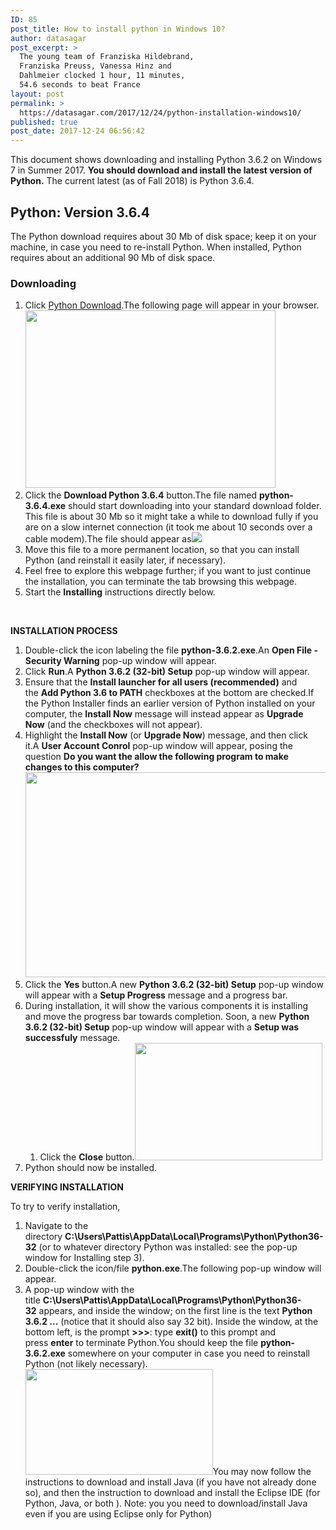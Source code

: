 ```yaml
---
ID: 85
post_title: How to install python in Windows 10?
author: datasagar
post_excerpt: >
  The young team of Franziska Hildebrand,
  Franziska Preuss, Vanessa Hinz and
  Dahlmeier clocked 1 hour, 11 minutes,
  54.6 seconds to beat France
layout: post
permalink: >
  https://datasagar.com/2017/12/24/python-installation-windows10/
published: true
post_date: 2017-12-24 06:56:42
---
```

This document shows downloading and installing Python 3.6.2 on Windows 7 in Summer 2017. <b>You should download and install the latest version of Python.</b> The current latest (as of Fall 2018) is Python 3.6.4.
<h2>Python: Version 3.6.4</h2>
The Python download requires about 30 Mb of disk space; keep it on your machine, in case you need to re-install Python. When installed, Python requires about an additional 90 Mb of disk space.
<h3>Downloading</h3>
<ol>
 	<li>Click <a href="https://www.python.org/downloads/" target="_blank" rel="noopener">Python Download</a>.The following page will appear in your browser.<img class="alignnone wp-image-333" src="https://datasagar.com/wp-content/uploads/2015/03/python1-300x213.jpg" alt="" width="400" height="284" /></li>
 	<li>Click the <b>Download Python 3.6.4</b> button.The file named <b>python-3.6.4.exe</b> should start downloading into your standard download folder. This file is about 30 Mb so it might take a while to download fully if you are on a slow internet connection (it took me about 10 seconds over a cable modem).The file should appear as<img src="https://www.ics.uci.edu/~pattis/common/handouts/pythoneclipsejava/images/python/exefile.jpg" /></li>
 	<li>Move this file to a more permanent location, so that you can install Python (and reinstall it easily later, if necessary).</li>
 	<li>Feel free to explore this webpage further; if you want to just continue the installation, you can terminate the tab browsing this webpage.</li>
 	<li>Start the <b>Installing</b> instructions directly below.</li>
</ol>
&nbsp;

<strong>INSTALLATION PROCESS</strong>
<ol>
 	<li>Double-click the icon labeling the file <b>python-3.6.2.exe</b>.An <b>Open File - Security Warning</b> pop-up window will appear.</li>
 	<li>Click <b>Run</b>.A <b>Python 3.6.2 (32-bit) Setup</b> pop-up window will appear.</li>
 	<li>Ensure that the <b>Install launcher for all users (recommended)</b> and the <b>Add Python 3.6 to PATH</b> checkboxes at the bottom are checked.If the Python Installer finds an earlier version of Python installed on your computer, the <b>Install Now</b> message will instead appear as <b>Upgrade Now</b> (and the checkboxes will not appear).</li>
 	<li>Highlight the <b>Install Now</b> (or <b>Upgrade Now</b>) message, and then click it.A <b>User Account Conrol</b> pop-up window will appear, posing the question <b>Do you want the allow the following program to make changes to this computer?</b><img class="wp-image-340 aligncenter" src="https://datasagar.com/wp-content/uploads/2017/12/setup1-300x185.jpg" alt="" width="532" height="328" /></li>
 	<li>Click the <b>Yes</b> button.A new <b>Python 3.6.2 (32-bit) Setup</b> pop-up window will appear with a <b>Setup Progress</b> message and a progress bar.</li>
 	<li>During installation, it will show the various components it is installing and move the progress bar towards completion. Soon, a new <b>Python 3.6.2 (32-bit) Setup</b> pop-up window will appear with a <b>Setup was successfuly</b> message.
<ol>
 	<li>Click the <b>Close</b> button.<img class="alignnone size-medium wp-image-339" src="https://datasagar.com/wp-content/uploads/2017/12/setup2-300x188.jpg" alt="" width="300" height="188" /></li>
</ol>
</li>
 	<li>Python should now be installed.</li>
</ol>
<strong>VERIFYING INSTALLATION</strong>

To try to verify installation,
<ol>
 	<li>Navigate to the directory <b>C:\Users\Pattis\AppData\Local\Programs\Python\Python36-32</b> (or to whatever directory Python was installed: see the pop-up window for Installing step 3).</li>
 	<li>Double-click the icon/file <b>python.exe</b>.The following pop-up window will appear.</li>
 	<li>A pop-up window with the title <b>C:\Users\Pattis\AppData\Local\Programs\Python\Python36-32</b> appears, and inside the window; on the first line is the text <b>Python 3.6.2 ...</b> (notice that it should also say 32 bit). Inside the window, at the bottom left, is the prompt <b>&gt;&gt;&gt;</b>: type <b>exit()</b> to this prompt and press <b>enter</b> to terminate Python.You should keep the file <b>python-3.6.2.exe</b> somewhere on your computer in case you need to reinstall Python (not likely necessary).<img class="alignnone size-medium wp-image-338" src="https://datasagar.com/wp-content/uploads/2017/12/python3-300x169.jpg" alt="" width="300" height="169" />You may now follow the instructions to download and install Java (if you have not already done so), and then the instruction to download and install the Eclipse IDE (for Python, Java, or both ). Note: you you need to download/install Java even if you are using Eclipse only for Python)</li>
</ol>